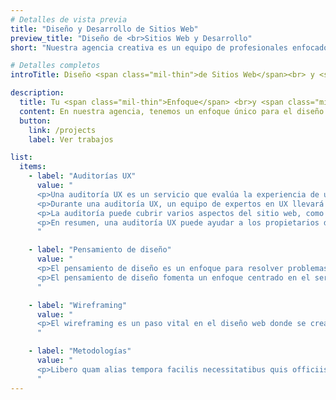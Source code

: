 ```yaml
---
# Detalles de vista previa
title: "Diseño y Desarrollo de Sitios Web"
preview_title: "Diseño de <br>Sitios Web y Desarrollo"
short: "Nuestra agencia creativa es un equipo de profesionales enfocados en ayudar a que tu marca crezca."

# Detalles completos
introTitle: Diseño <span class="mil-thin">de Sitios Web</span><br> y <span class="mil-thin">Desarrollo</span>

description:
  title: Tu <span class="mil-thin">Enfoque</span> <br>y <span class="mil-thin">Especificaciones del Trabajo</span>
  content: En nuestra agencia, tenemos un enfoque único para el diseño y desarrollo de sitios web. Creemos en crear sitios web que no solo se vean bien, sino que también tengan un buen rendimiento en términos de experiencia de usuario, funcionalidad y optimización para motores de búsqueda.
  button:
    link: /projects
    label: Ver trabajos

list:
  items:
    - label: "Auditorías UX"
      value: "
      <p>Una auditoría UX es un servicio que evalúa la experiencia de usuario (UX) de un sitio web. Implica analizar el diseño, la funcionalidad y el contenido del sitio web para identificar áreas de mejora que puedan mejorar la experiencia general del usuario.</p>
      <p>Durante una auditoría UX, un equipo de expertos en UX llevará a cabo una revisión exhaustiva del sitio web y proporcionará un informe detallado que describa recomendaciones específicas para mejorar la usabilidad, accesibilidad y experiencia general del usuario del sitio web.</p>
      <p>La auditoría puede cubrir varios aspectos del sitio web, como la navegación, el diseño, la estructura del contenido y la capacidad de respuesta móvil. El objetivo es identificar puntos de dolor u obstáculos que los usuarios puedan encontrar mientras navegan por el sitio web y proporcionar recomendaciones prácticas para mejorar su experiencia.</p>
      <p>En resumen, una auditoría UX puede ayudar a los propietarios de sitios web a identificar áreas de mejora que pueden mejorar la experiencia de usuario de su sitio web e incrementar el compromiso y la satisfacción de los usuarios.</p>
      "

    - label: "Pensamiento de diseño"
      value: "
      <p>El pensamiento de diseño es un enfoque para resolver problemas que pone énfasis en la empatía, la creatividad y la colaboración. Implica comprender las necesidades y perspectivas de los usuarios, identificar y definir el problema, generar múltiples soluciones posibles, prototipar y probar esas soluciones, y hacer iteraciones basadas en los comentarios.</p>
      <p>El pensamiento de diseño fomenta un enfoque centrado en el ser humano para la innovación y se utiliza a menudo en campos como el diseño de productos, el diseño de experiencia de usuario (UX) y la estrategia empresarial para crear soluciones innovadoras y centradas en el usuario. Promueve una mentalidad que abraza la experimentación, la iteración y el aprendizaje continuo a lo largo del proceso de diseño.</p>
      "

    - label: "Wireframing"
      value: "
      <p>El wireframing es un paso vital en el diseño web donde se crea una representación visual de la estructura de un sitio web. Se enfoca en el diseño y la experiencia de usuario, utilizando formas y líneas básicas para delinear elementos como encabezados, menús y secciones de contenido. Los wireframes establecen la arquitectura y funcionalidad del sitio web, facilitando la comunicación entre diseñadores, desarrolladores y clientes. Sirven como un plano para sitios web fáciles de usar, estableciendo la base para el diseño y el desarrollo.</p>
      "

    - label: "Metodologías"
      value: "
      <p>Libero quam alias tempora facilis necessitatibus quis officiis voluptatem architecto harum exercitationem quidem illum eligendi. Veniam non vitae, nemo dolor tempora, necessitatibus enim sapiente quam voluptas architecto minima omnis sequi aperiam aliquam vel quo reprehenderit, tempore tenetur. Architecto dolorem assumenda voluptas, odio nemo vero illo praesentium pariatur, ut perspiciatis, est itaque minus ratione vitae laboriosam molestiae.</p>
      "
---
```

